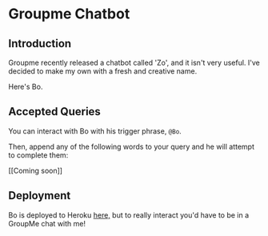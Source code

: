 # Groupme Chatbot

## Introduction

Groupme recently released a chatbot called 'Zo', and it isn't very useful. I've decided to make my own with a fresh and creative name.

Here's Bo.

## Accepted Queries

You can interact with Bo with his trigger phrase, `@Bo`.

Then, append any of the following words to your query and he will attempt to complete them:

[[Coming soon]]

## Deployment

Bo is deployed to Heroku [here,](https://groupme-ratbot.herokuapp.com/) but to really interact you'd have to be in a GroupMe chat with me!
